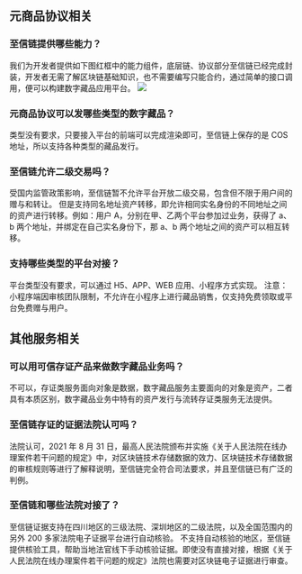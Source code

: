 ## 元商品协议相关
### 至信链提供哪些能力？

我们为开发者提供如下图红框中的能力组件，底层链、协议部分至信链已经完成封装，开发者无需了解区块链基础知识，也不需要编写只能合约，通过简单的接口调用，便可以构建数字藏品应用平台。
![](https://qcloudimg.tencent-cloud.cn/raw/b2b9c21144a51230a3e32981701276f3.png)

### 元商品协议可以发哪些类型的数字藏品？
类型没有要求，只要接入平台的前端可以完成渲染即可，至信链上保存的是 COS 地址，所以支持各种类型的藏品发行。

### 至信链允许二级交易吗？
受国内监管政策影响，至信链暂不允许平台开放二级交易，包含但不限于用户间的赠与和转让。
但是支持同名地址资产转移，即允许相同实名身份的不同地址之间的资产进行转移。例如：用户 A，分别在甲、乙两个平台参加过业务，获得了 a、b 两个地址，并绑定在自己实名身份下，那 a、b 两个地址之间的资产可以相互转移。

### 支持哪些类型的平台对接？
平台类型没有要求，可以通过 H5、APP、WEB 应用、小程序方式实现。
注意：小程序端因审核团队限制，不允许在小程序上进行藏品销售，仅支持免费领取或平台免费赠与用户。

## 其他服务相关

### 可以用可信存证产品来做数字藏品业务吗？
不可以，存证类服务面向对象是数据，数字藏品服务主要面向的对象是资产，二者具有本质区别，数字藏品业务中特有的资产发行与流转存证类服务无法提供。

### 至信链存证的证据法院认可吗？
法院认可，2021 年 8 月 31 日，最高人民法院颁布并实施《关于人民法院在线办理案件若干问题的规定》中，对区块链技术存储数据的效力、区块链技术存储数据的审核规则等进行了解释说明，至信链完全符合司法要求，并且至信链已有广泛的判例。

### 至信链和哪些法院对接了？
至信链证据支持在四川地区的三级法院、深圳地区的二级法院，以及全国范围内的另外 200 多家法院电子证据平台进行自动核验。
不支持自动核验的地区，至信链提供核验工具，帮助当地法官线下手动核验证据。即使没有直接对接，根据《关于人民法院在线办理案件若干问题的规定》法院也需要对区块链电子证据进行审查。
